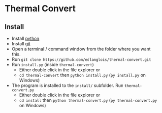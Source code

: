 # Thermal Convert
## Install
* Install [python](https://www.python.org/downloads/)
* Install [git](https://git-scm.com/downloads)
* Open a terminal / command window from the folder where you want this.
* Run `git clone https://github.com/edlanglois/thermal-convert.git`
* Run `install.py` (inside `thermal-convert`)
	- Either double click in the file explorer or
	- `cd thermal-convert` then `python install.py` (`py install.py` on Windows)
* The program is installed to the `install/` subfolder.
  Run `thermal-convert.py`
	- Either double click in the file explorer or
	- `cd install` then `python thermal-convert.py` (`py thermal-convert.py` on Windows)
